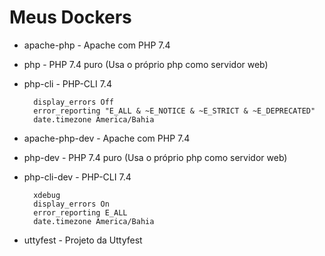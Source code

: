 # Meus Dockers 

* apache-php - Apache com PHP 7.4
* php - PHP 7.4 puro (Usa o próprio php como servidor web)
* php-cli - PHP-CLI 7.4

        display_errors Off
        error_reporting "E_ALL & ~E_NOTICE & ~E_STRICT & ~E_DEPRECATED"
        date.timezone America/Bahia

* apache-php-dev - Apache com PHP 7.4
* php-dev - PHP 7.4 puro (Usa o próprio php como servidor web)
* php-cli-dev - PHP-CLI 7.4

        xdebug
        display_errors On
        error_reporting E_ALL
        date.timezone America/Bahia

* uttyfest - Projeto da Uttyfest